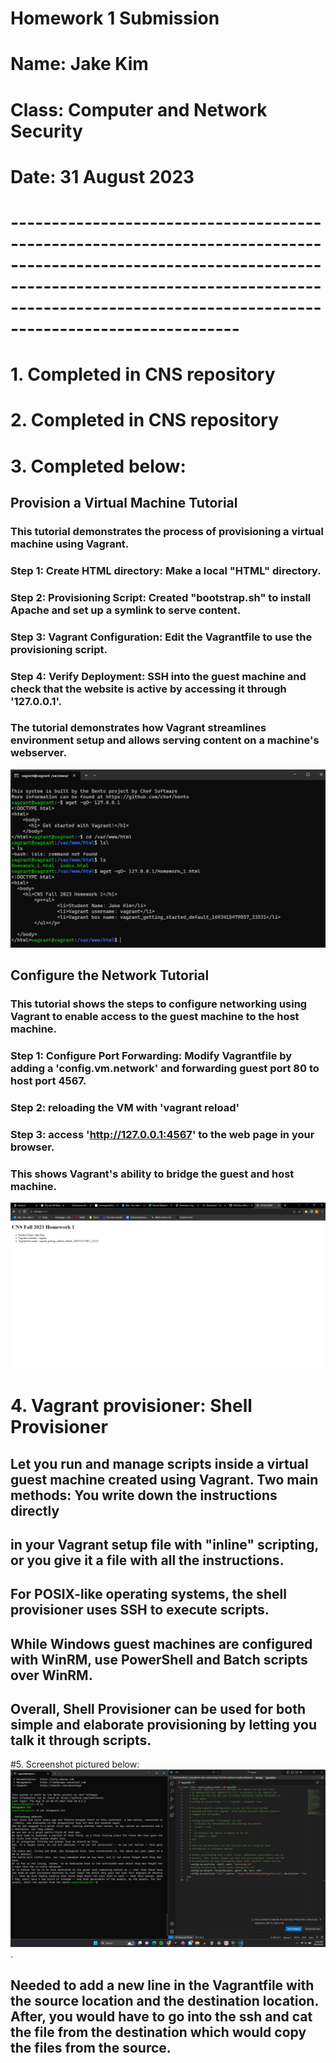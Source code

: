 # **Homework 1 Submission**
# Name: Jake Kim
# Class: Computer and Network Security
# Date: 31 August 2023
# **--------------------------------------------------------------------------------------------------------------------------------------------------------------------------------------------------------------------------**
# 1. Completed in CNS repository 

# 2. Completed in CNS repository

# 3. Completed below:
##  Provision a Virtual Machine Tutorial
### This tutorial demonstrates the process of provisioning a virtual machine using Vagrant. 
### Step 1: Create HTML directory: Make a local "HTML" directory.
### Step 2: Provisioning Script: Created "bootstrap.sh" to install Apache and set up a symlink to serve content.
### Step 3: Vagrant Configuration: Edit the Vagrantfile to use the provisioning script. 
### Step 4: Verify Deployment: SSH into the guest machine and check that the website is active by accessing it through '127.0.0.1'.
### The tutorial demonstrates how Vagrant streamlines environment setup and allows serving content on a machine's webserver.
![Screenshot for provisioning a VM.](CNS_HW1.png)
##  Configure the Network Tutorial
### This tutorial shows the steps to configure networking using Vagrant to enable access to the guest machine to the host machine.
### Step 1: Configure Port Forwarding: Modify Vagrantfile by adding a 'config.vm.network' and forwarding guest port 80 to host port 4567.
### Step 2: reloading the VM with 'vagrant reload'
### Step 3: access 'http://127.0.0.1:4567' to the web page in your browser.
### This shows Vagrant's ability to bridge the guest and host machine.
![Screenshot for Configuring the Network.](CNS_HW1_6.png)
# 4. Vagrant provisioner: Shell Provisioner
## Let you run and manage scripts inside a virtual guest machine created using Vagrant. Two main methods: You write down the instructions directly 
## in your Vagrant setup file with "inline" scripting, or you give it a file with all the instructions. 
## For POSIX-like operating systems, the shell provisioner uses SSH to execute scripts.
## While Windows guest machines are configured with WinRM, use PowerShell and Batch scripts over WinRM.
## Overall, Shell Provisioner can be used for both simple and elaborate provisioning by letting you talk it through scripts.
#5. Screenshot pictured below:
![Screenshot for Problem 5.](CNS_HW1_5.png).
## Needed to add a new line in the Vagrantfile with the source location and the destination location. After, you would have to go into the ssh and cat the file from the destination which would copy the files from the source.
